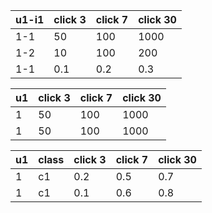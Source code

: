 u1-i1| click 3| click 7| click 30
---|---|---|---
1-1|50|100|1000
1-2|10|100|200
1-1|0.1|0.2|0.3


u1| click 3| click 7| click 30
---|---|---|---
1|50|100|1000
1|50|100|1000



u1| class|click 3|click 7|click 30
---|---|---|---|---
1|c1|0.2|0.5|0.7
1|c1|0.1|0.6|0.8